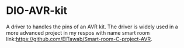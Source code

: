 # DIO-AVR-kit
A driver to handles the pins of an AVR kit.
The driver is widely used in a more advanced project in my respos with name smart room link:https://github.com/ElTawab/Smart-room-C-project-AVR.
